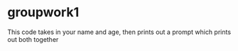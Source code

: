 # groupwork1
This code takes in your name and age, then prints out a prompt which prints out both together
